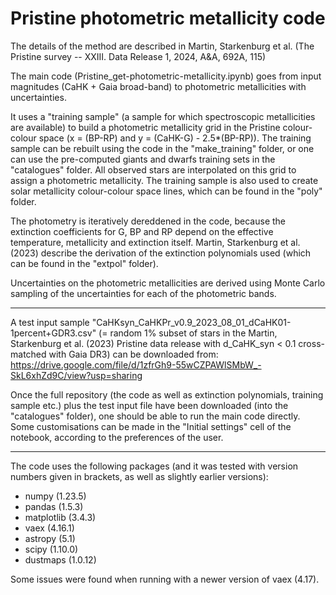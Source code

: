 # Pristine photometric metallicity code 

The details of the method are described in Martin, Starkenburg et al. (The Pristine survey -- XXIII. Data Release 1, 2024, A&A, 692A, 115)

The main code (Pristine_get-photometric-metallicity.ipynb) goes from input magnitudes (CaHK + Gaia broad-band) to photometric metallicities with uncertainties. 

It uses a "training sample" (a sample for which spectroscopic metallicities are available) to build a photometric metallicity grid in the Pristine colour-colour space (x = (BP-RP) and y = (CaHK-G) - 2.5*(BP-RP)). The training sample can be rebuilt using the code in the "make_training" folder, or one can use the pre-computed giants and dwarfs training sets in the "catalogues" folder. All observed stars are interpolated on this grid to assign a photometric metallicity. The training sample is also used to create solar metallicity colour-colour space lines, which can be found in the "poly" folder. 

The photometry is iteratively dereddened in the code, because the extinction coefficients for G, BP and RP depend on the effective temperature, metallicity and extinction itself. Martin, Starkenburg et al. (2023) describe the derivation of the extinction polynomials used (which can be found in the "extpol" folder). 

Uncertainties on the photometric metallicities are derived using Monte Carlo sampling of the uncertainties for each of the photometric bands. 

--------------------

A test input sample "CaHKsyn_CaHKPr_v0.9_2023_08_01_dCaHK01-1percent+GDR3.csv" (= random 1% subset of stars in the Martin, Starkenburg et al. (2023) Pristine data release with d_CaHK_syn < 0.1 cross-matched with Gaia DR3) can be downloaded from: 
https://drive.google.com/file/d/1zfrGh9-55wCZPAWlSMbW_-SkL6xhZd9C/view?usp=sharing 

Once the full repository (the code as well as extinction polynomials, training sample etc.) plus the test input file have been downloaded (into the "catalogues" folder), one should be able to run the main code directly. Some customisations can be made in the "Initial settings" cell of the notebook, according to the preferences of the user. 

--------------------

The code uses the following packages (and it was tested with version numbers given in brackets, as well as slightly earlier versions):
- numpy (1.23.5)
- pandas (1.5.3)
- matplotlib (3.4.3)
- vaex (4.16.1)
- astropy (5.1)
- scipy (1.10.0)
- dustmaps (1.0.12)

Some issues were found when running with a newer version of vaex (4.17). 


